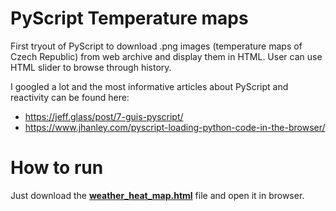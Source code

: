 # PyScript Temperature maps
First tryout of PyScript to download .png images (temperature maps of Czech Republic) from web archive and display them in HTML. User can use HTML slider to browse through history. 

I googled a lot and the most informative articles about PyScript and reactivity can be found here:
* https://jeff.glass/post/7-guis-pyscript/
* https://www.jhanley.com/pyscript-loading-python-code-in-the-browser/

# How to run
Just download the <ins>**weather_heat_map.html**</ins> file and open it in browser.
